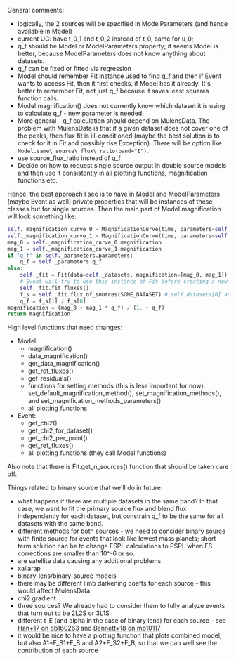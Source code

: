 General comments:

* logically, the 2 sources will be specified in ModelParameters (and hence available in Model)
* current UC: have t\_0\_1 and t\_0\_2 instead of t\_0, same for u\_0; 
* q\_f should be Model or ModelParameters property; it seems Model is better, because ModelParameters does not know anything about datasets.
* q\_f can be fixed or fitted via regression
* Model should remember Fit instance used to find q\_f and then if Event wants to access Fit, then it first checks, if Model has it already. It's better to remember Fit, not just q\_f because it saves least squares function calls.
* Model.magnification() does not currently know which dataset it is using to calculate q\_f - new parameter is needed. 
* More general - q\_f calculation should depend on MulensData. The problem with MulensData is that if a given dataset does not cover one of the peaks, then flux fit is ill-conditioned (maybe the best solution is to check for it in Fit and possibly rise Exception). There will be option like ```Model.same\_source\_flux\_ratio(band="I")```.
* use source\_flux\_ratio instead of q\_f
* Decide on how to request single source output in double source models and then use it consistently in all plotting functions, magnification functions etc.


Hence, the best approach I see is to have in Model and ModelParameters (maybe Event as well) private properties that will be instances of these classes but for single sources. Then the main part of Model.magnification will look something like:

```python
self._magnification_curve_0 = MagnificationCurve(time, parameters=self.parameters_source_0, ...)
self._magnification_curve_1 = MagnificationCurve(time, parameters=self.parameters_source_1, ...)
mag_0 = self._magnification_curve_0.magnification
mag_1 = self._magnification_curve_1.magnification
if 'q_f' in self._parameters.parameters:
    q_f = self._parameters.q_f
else:
    self._fit = Fit(data=self._datasets, magnification=[mag_0, mag_1]) 
    # Event will try to use this instance of Fit before creating a new one.
    self._fit.fit_fluxes()
    f_s = self._fit.flux_of_sources(SOME_DATASET) # self.datasets[0] as default
    q_f = f_s[1] / f_s[0] 
magnification = (mag_0 + mag_1 * q_f) / (1. + q_f)
return magnification
```

High level functions that need changes:

* Model:
  * magnification()
  * data\_magnification()
  * get\_data\_magnification()
  * get\_ref\_fluxes()
  * get\_residuals()
  * functions for setting methods (this is less important for now): set\_default\_magnification\_method(), set\_magnification\_methods(), and set\_magnification\_methods\_parameters()
  * all plotting functions
* Event:
  * get\_chi2()
  * get\_chi2\_for\_dataset()
  * get\_chi2\_per\_point()
  * get\_ref\_fluxes()
  * all plotting functions (they call Model functions)

Also note that there is Fit.get\_n\_sources() function that should be taken care off.

Things related to binary source that we'll do in future:

* what happens if there are multiple datasets in the same band? In that case, we want to fit the primary source flux and blend flux independently for each dataset, but constrain q\_f to be the same for all datasets with the same band.
* different methods for both sources - we need to consider binary source with finite source for events that look like lowest mass planets; short-term solution can be to change FSPL calculations to PSPL when FS corrections are smaller than 10^-6 or so.
* are satellite data causing any additional problems
* xallarap
* binary-lens/binary-source models
* there may be different limb darkening coeffs for each source - this would affect MulensData
* chi2 gradient
* three sources? We already had to consider them to fully analyze events that turn out to be 2L2S or 3L1S
* different t\_E (and alpha in the case of binary lens) for each source - see [Han+17 on ob160263](http://adsabs.harvard.edu/abs/2017AJ....154..133H) and [Bennett+18 on mb10117](http://adsabs.harvard.edu/abs/2018AJ....155..141B)
* it would be nice to have a plotting function that plots combined model, but also A1\*F\_S1+F\_B and A2\*F\_S2+F\_B, so that we can well see the contribution of each source

